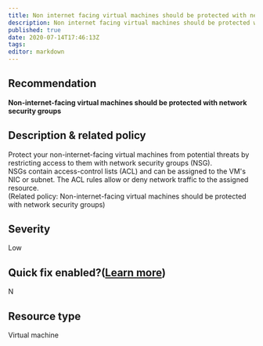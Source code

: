 ```yaml
---
title: Non internet facing virtual machines should be protected with network security groups
description: Non internet facing virtual machines should be protected with network security groups
published: true
date: 2020-07-14T17:46:13Z
tags:
editor: markdown
---
```


## Recommendation
**Non-internet-facing virtual machines should be protected with network security groups**

## Description & related policy
Protect your non-internet-facing virtual machines from potential threats by restricting access to them with network security groups (NSG).<br>NSGs contain access-control lists (ACL) and can be assigned to the VM's NIC or subnet. The ACL rules allow or deny network traffic to the assigned resource.<br>(Related policy: Non-internet-facing virtual machines should be protected with network security groups)

## Severity
Low

## Quick fix enabled?([Learn more](https://docs.microsoft.com/azure/security-center/security-center-remediate-recommendations#recommendations-with-quick-fix-remediation))
N

## Resource type
Virtual machine





